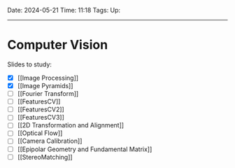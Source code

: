 Date: 2024-05-21
Time: 11:18
Tags:
Up: 

---
# Computer Vision

Slides to study:
- [x] [[Image Processing]]
- [x] [[Image Pyramids]] 
- [ ] [[Fourier Transform]]
- [ ] [[FeaturesCV]]
- [ ] [[FeaturesCV2]]
- [ ] [[FeaturesCV3]]
- [ ] [[2D Transformation and Alignment]]
- [ ] [[Optical Flow]]
- [ ] [[Camera Calibration]]
- [ ] [[Epipolar Geometry and Fundamental Matrix]]
- [ ] [[StereoMatching]]
